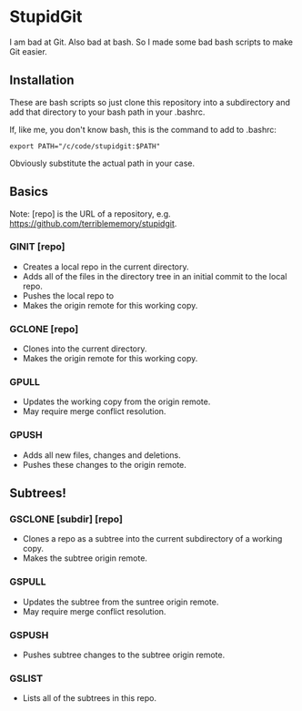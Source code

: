 # StupidGit

I am bad at Git. Also bad at bash. So I made some bad bash scripts to make Git easier.

## Installation

These are bash scripts so just clone this repository into a subdirectory and add that directory to your bash path in your .bashrc.

If, like me, you don't know bash, this is the command to add to .bashrc:

```export PATH="/c/code/stupidgit:$PATH"```

Obviously substitute the actual path in your case.

## Basics

Note: [repo] is the URL of a repository, e.g. https://github.com/terriblememory/stupidgit.

### GINIT [repo]
* Creates a local repo in the current directory.
* Adds all of the files in the directory tree in an initial commit to the local repo.
* Pushes the local repo to <repo>
* Makes <repo> the origin remote for this working copy.

### GCLONE [repo]
* Clones <repo> into the current directory.
* Makes <repo> the origin remote for this working copy.

### GPULL
* Updates the working copy from the origin remote.
* May require merge conflict resolution.

### GPUSH
* Adds all new files, changes and deletions.
* Pushes these changes to the origin remote.

## Subtrees!

### GSCLONE [subdir] [repo]
* Clones a repo as a subtree into the current subdirectory of a working copy.
* Makes <repo> the subtree origin remote.

### GSPULL
* Updates the subtree from the suntree origin remote.
* May require merge conflict resolution.

### GSPUSH
* Pushes subtree changes to the subtree origin remote.

### GSLIST
* Lists all of the subtrees in this repo.
